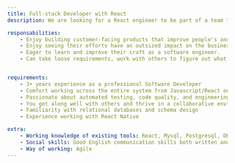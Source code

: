 ```yaml
---
title: Full-stack Developer with React
description: We are looking for a React engineer to be part of a team that is working on a large web application for a client in the Services industry. The primary responsibility will be to design, develop and maintain user facing features for our client's application.

responsabilities:
    - Enjoy building customer-facing products that improve people's and pet's lives!
    - Enjoy seeing their efforts have an outsized impact on the business and our customers.
    - Eager to learn and improve their craft as a software engineer.
    - Can take loose requirements, work with others to figure out what needs to be done, and drive a project forward.


requirements:
    - 3+ years experience as a professional Software Developer
    - Comfort working across the entire system from Javascript/React on the frontend
    - Passionate about automated testing, code quality, and engineering best practices
    - You get along well with others and thrive in a collaborative environment
    - Familiarity with relational databases and schema design
    - Experience working with React Native

extra:
    - Working knowledge of existing tools: React, Mysql, Postgresql, DRF, Docker, Python 3, Django
    - Social skills: Good English communication skills both written and verbal, Detail-oriented, Able to work both independently and within a team environment
    - Way of working: Agile
---
```

